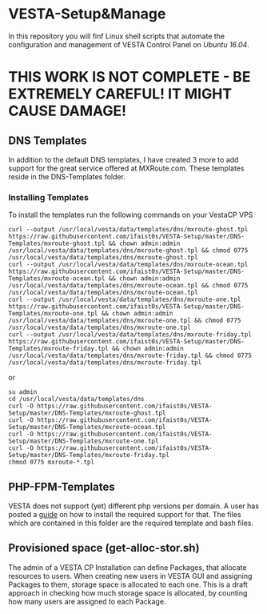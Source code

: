 # VESTA-Setup&Manage
In this repository you will finf Linux shell scripts that automate the configuration and management of VESTA Control Panel on *Ubuntu 16.04*.

# THIS WORK IS NOT COMPLETE - BE EXTREMELY CAREFUL! IT MIGHT CAUSE DAMAGE!

## DNS Templates ##
In addition to the default DNS templates, I have created 3 more to add support for the great service offered at MXRoute.com. These templates reside in the DNS-Templates folder.

### Installing Templates ###
To install the templates run the following commands on your VestaCP VPS
```
curl --output /usr/local/vesta/data/templates/dns/mxroute-ghost.tpl https://raw.githubusercontent.com/ifaist0s/VESTA-Setup/master/DNS-Templates/mxroute-ghost.tpl && chown admin:admin /usr/local/vesta/data/templates/dns/mxroute-ghost.tpl && chmod 0775 /usr/local/vesta/data/templates/dns/mxroute-ghost.tpl
curl --output /usr/local/vesta/data/templates/dns/mxroute-ocean.tpl https://raw.githubusercontent.com/ifaist0s/VESTA-Setup/master/DNS-Templates/mxroute-ocean.tpl && chown admin:admin /usr/local/vesta/data/templates/dns/mxroute-ocean.tpl && chmod 0775 /usr/local/vesta/data/templates/dns/mxroute-ocean.tpl
curl --output /usr/local/vesta/data/templates/dns/mxroute-one.tpl https://raw.githubusercontent.com/ifaist0s/VESTA-Setup/master/DNS-Templates/mxroute-one.tpl && chown admin:admin /usr/local/vesta/data/templates/dns/mxroute-one.tpl && chmod 0775 /usr/local/vesta/data/templates/dns/mxroute-one.tpl
curl --output /usr/local/vesta/data/templates/dns/mxroute-friday.tpl https://raw.githubusercontent.com/ifaist0s/VESTA-Setup/master/DNS-Templates/mxroute-friday.tpl && chown admin:admin /usr/local/vesta/data/templates/dns/mxroute-friday.tpl && chmod 0775 /usr/local/vesta/data/templates/dns/mxroute-friday.tpl
```
or
```
su admin
cd /usr/local/vesta/data/templates/dns
curl -O https://raw.githubusercontent.com/ifaist0s/VESTA-Setup/master/DNS-Templates/mxroute-ghost.tpl
curl -O https://raw.githubusercontent.com/ifaist0s/VESTA-Setup/master/DNS-Templates/mxroute-ocean.tpl
curl -O https://raw.githubusercontent.com/ifaist0s/VESTA-Setup/master/DNS-Templates/mxroute-one.tpl
curl -O https://raw.githubusercontent.com/ifaist0s/VESTA-Setup/master/DNS-Templates/mxroute-friday.tpl
chmod 0775 mxroute-*.tpl
```
## PHP-FPM-Templates ##
VESTA does not support (yet) different php versions per domain. A user has posted a [guide](https://forum.vestacp.com/viewtopic.php?f=41&t=17129) on how to install the required support for that. The files which are contained in this folder are the required template and bash files.

## Provisioned space (get-alloc-stor.sh) ##
The admin of a VESTA CP Installation can define Packages, that allocate resources to users. When creating new users in VESTA GUI and assigning Packages to them, storage space is allocated to each one. This is a draft approach in checking how much storage space is allocated, by counting how many users are assigned to each Package.
